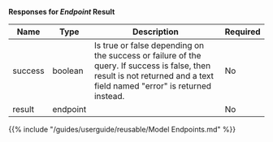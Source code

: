 **Responses for _Endpoint_ Result**

| Name    | Type                              | Description                                                                                                                                                             | Required |
|---------|-----------------------------------|-------------------------------------------------------------------------------------------------------------------------------------------------------------------------|----------|
| success | boolean                           | Is true or false depending on the success or failure of the query. If success is false, then result is not returned and a text field named "error" is returned instead. | No       |
| result  | endpoint |                                                                                                                                                                         | No       |

{{% include "/guides/userguide/reusable/Model Endpoints.md" %}}
